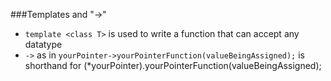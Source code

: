 ###Templates and "->"
- ```template <class T>``` is used to write a function that can accept any datatype
- ```->``` as in ```yourPointer->yourPointerFunction(valueBeingAssigned);``` is shorthand for (*yourPointer).yourPointerFunction(valueBeingAssigned);
